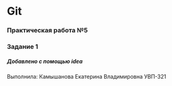 # Git
### Практическая работа №5
### Задание 1
##### Добавлено с помощью idea
Выполнила: Камышанова Екатерина Владимировна
УВП-321